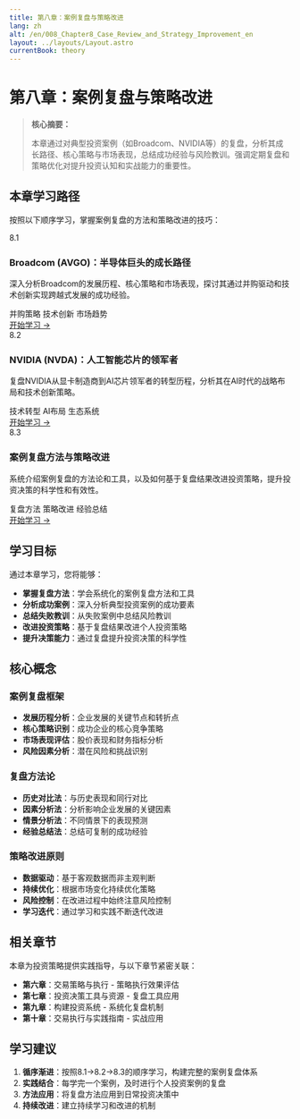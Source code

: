 ```yaml
---
title: 第八章：案例复盘与策略改进
lang: zh
alt: /en/008_Chapter8_Case_Review_and_Strategy_Improvement_en
layout: ../layouts/Layout.astro
currentBook: theory
---
```


# 第八章：案例复盘与策略改进

> **核心摘要：**
> 
> 本章通过对典型投资案例（如Broadcom、NVIDIA等）的复盘，分析其成长路径、核心策略与市场表现，总结成功经验与风险教训。强调定期复盘和策略优化对提升投资认知和实战能力的重要性。

## 本章学习路径

按照以下顺序学习，掌握案例复盘的方法和策略改进的技巧：

<div class="chapters-grid">
  <div class="chapter-card">
    <div class="chapter-header">
      <span class="chapter-number">8.1</span>
      <h3>Broadcom (AVGO)：半导体巨头的成长路径</h3>
    </div>
    <p>深入分析Broadcom的发展历程、核心策略和市场表现，探讨其通过并购驱动和技术创新实现跨越式发展的成功经验。</p>
    <div class="chapter-features">
      <span class="feature-tag">并购策略</span>
      <span class="feature-tag">技术创新</span>
      <span class="feature-tag">市场趋势</span>
    </div>
    <a href="/book1/008_Chapter8/8.1_Broadcom_Case_Study_CN" class="chapter-link">开始学习 →</a>
  </div>

  <div class="chapter-card">
    <div class="chapter-header">
      <span class="chapter-number">8.2</span>
      <h3>NVIDIA (NVDA)：人工智能芯片的领军者</h3>
    </div>
    <p>复盘NVIDIA从显卡制造商到AI芯片领军者的转型历程，分析其在AI时代的战略布局和技术创新策略。</p>
    <div class="chapter-features">
      <span class="feature-tag">技术转型</span>
      <span class="feature-tag">AI布局</span>
      <span class="feature-tag">生态系统</span>
    </div>
    <a href="/book1/008_Chapter8/8.2_NVIDIA_Case_Study_CN" class="chapter-link">开始学习 →</a>
  </div>

  <div class="chapter-card">
    <div class="chapter-header">
      <span class="chapter-number">8.3</span>
      <h3>案例复盘方法与策略改进</h3>
    </div>
    <p>系统介绍案例复盘的方法论和工具，以及如何基于复盘结果改进投资策略，提升投资决策的科学性和有效性。</p>
    <div class="chapter-features">
      <span class="feature-tag">复盘方法</span>
      <span class="feature-tag">策略改进</span>
      <span class="feature-tag">经验总结</span>
    </div>
    <a href="/book1/008_Chapter8/8.3_Case_Review_Methodology_CN" class="chapter-link">开始学习 →</a>
  </div>
</div>

## 学习目标

通过本章学习，您将能够：

- **掌握复盘方法**：学会系统化的案例复盘方法和工具
- **分析成功案例**：深入分析典型投资案例的成功要素
- **总结失败教训**：从失败案例中总结风险教训
- **改进投资策略**：基于复盘结果改进个人投资策略
- **提升决策能力**：通过复盘提升投资决策的科学性

## 核心概念

### 案例复盘框架
- **发展历程分析**：企业发展的关键节点和转折点
- **核心策略识别**：成功企业的核心竞争策略
- **市场表现评估**：股价表现和财务指标分析
- **风险因素分析**：潜在风险和挑战识别

### 复盘方法论
- **历史对比法**：与历史表现和同行对比
- **因素分析法**：分析影响企业发展的关键因素
- **情景分析法**：不同情景下的表现预测
- **经验总结法**：总结可复制的成功经验

### 策略改进原则
- **数据驱动**：基于客观数据而非主观判断
- **持续优化**：根据市场变化持续优化策略
- **风险控制**：在改进过程中始终注意风险控制
- **学习迭代**：通过学习和实践不断迭代改进

## 相关章节

本章为投资策略提供实践指导，与以下章节紧密关联：

- **第六章**：交易策略与执行 - 策略执行效果评估
- **第七章**：投资决策工具与资源 - 复盘工具应用
- **第九章**：构建投资系统 - 系统化复盘机制
- **第十章**：交易执行与实践指南 - 实战应用

## 学习建议

1. **循序渐进**：按照8.1→8.2→8.3的顺序学习，构建完整的案例复盘体系
2. **实践结合**：每学完一个案例，及时进行个人投资案例的复盘
3. **方法应用**：将复盘方法应用到日常投资决策中
4. **持续改进**：建立持续学习和改进的机制
